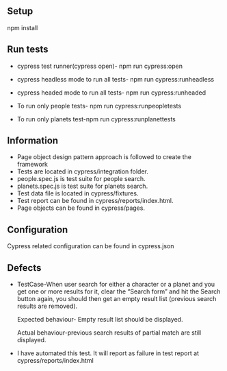 ## Setup
npm install

## Run tests
* cypress test runner(cypress open)- npm run cypress:open

* cypress headless mode to run all tests- npm run cypress:runheadless

* cypress headed mode to run all tests- npm run cypress:runheaded

* To run only people tests- npm run cypress:runpeopletests

* To run only planets test-npm run cypress:runplanettests


## Information
* Page object design pattern approach is followed to create the framework
* Tests are located in cypress/integration folder.
* people.spec.js is test suite for people search.
* planets.spec.js is test suite for planets search.
* Test data file is located in cypress/fixtures.
* Test report can be found in cypress/reports/index.html.
* Page objects can be found in cypress/pages.


## Configuration
Cypress related configuration can be found in cypress.json

## Defects
* TestCase-When user search for either a character or a planet and you get one or more results for it, clear the “Search form” and hit the Search button again, you should then get an empty result list (previous search results are removed).

    Expected behaviour- Empty result list should be displayed.

    Actual behaviour-previous search results of partial match are still displayed.
* I have automated this test. It will report as failure in test report at cypress/reports/index.html


